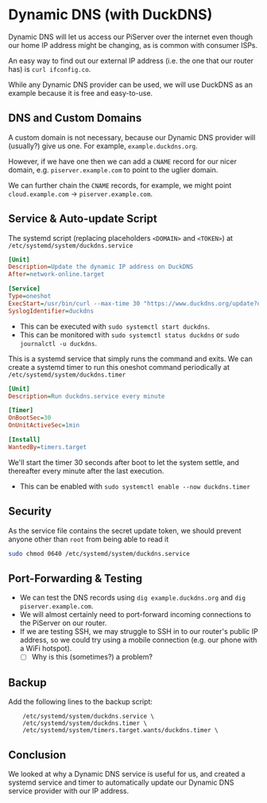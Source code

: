 # Dynamic DNS \(with DuckDNS\)

Dynamic DNS will let us access our PiServer over the internet even though our home IP address might be changing, as is common with consumer ISPs.

An easy way to find out our external IP address \(i.e. the one that our router has\) is `curl ifconfig.co`.

While any Dynamic DNS provider can be used, we will use DuckDNS as an example because it is free and easy-to-use.

## DNS and Custom Domains

A custom domain is not necessary, because our Dynamic DNS provider will \(usually?\) give us one. For example,  `example.duckdns.org`.

However, if we have one then we can add a `CNAME` record for our nicer domain, e.g. `piserver.example.com` to point to the uglier domain.

We can further chain the `CNAME` records, for example, we might point `cloud.example.com` -&gt; `piserver.example.com`.

## Service & Auto-update Script

The systemd script \(replacing placeholders `<DOMAIN>` and `<TOKEN>`\) at `/etc/systemd/system/duckdns.service`

```ini
[Unit]
Description=Update the dynamic IP address on DuckDNS
After=network-online.target

[Service]
Type=oneshot
ExecStart=/usr/bin/curl --max-time 30 "https://www.duckdns.org/update?domains=<DOMAIN>&token=<TOKEN>&ip="
SyslogIdentifier=duckdns
```

* This can be executed with `sudo systemctl start duckdns`.
* This can be monitored with `sudo systemctl status duckdns` or `sudo journalctl -u duckdns`.

This is a systemd service that simply runs the command and exits. We can create a systemd timer to run this oneshot command periodically at `/etc/systemd/system/duckdns.timer`

```ini
[Unit]
Description=Run duckdns.service every minute

[Timer]
OnBootSec=30
OnUnitActiveSec=1min

[Install]
WantedBy=timers.target
```

We'll start the timer 30 seconds after boot to let the system settle, and thereafter every minute after the last execution.

* This can be enabled with `sudo systemctl enable --now duckdns.timer`

## Security

As the service file contains the secret update token, we should prevent anyone other than `root` from being able to read it

```sh
sudo chmod 0640 /etc/systemd/system/duckdns.service
```

## Port-Forwarding & Testing

* We can test the DNS records using `dig example.duckdns.org` and  `dig piserver.example.com`.
* We will almost certainly need to port-forward incoming connections to the PiServer on our router.
* If we are testing SSH, we may struggle to SSH in to our router's public IP address, so we could try using a mobile connection \(e.g. our phone with a WiFi hotspot\).
  * [ ] Why is this \(sometimes?\) a problem?

## Backup

Add the following lines to the backup script:

```
    /etc/systemd/system/duckdns.service \
    /etc/systemd/system/duckdns.timer \
    /etc/systemd/system/timers.target.wants/duckdns.timer \
```

## Conclusion

We looked at why a Dynamic DNS service is useful for us, and created a systemd service and timer to automatically update our Dynamic DNS service provider with our IP address.

